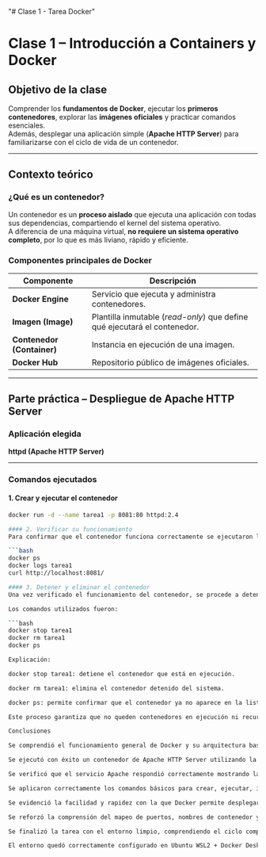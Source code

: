 "# Clase 1 - Tarea Docker" 
#  Clase 1 – Introducción a Containers y Docker

##  Objetivo de la clase
Comprender los **fundamentos de Docker**, ejecutar los **primeros contenedores**, explorar las **imágenes oficiales** y practicar comandos esenciales.  
Además, desplegar una aplicación simple (**Apache HTTP Server**) para familiarizarse con el ciclo de vida de un contenedor.

---

##  Contexto teórico
### ¿Qué es un contenedor?
Un contenedor es un **proceso aislado** que ejecuta una aplicación con todas sus dependencias, compartiendo el kernel del sistema operativo.  
A diferencia de una máquina virtual, **no requiere un sistema operativo completo**, por lo que es más liviano, rápido y eficiente.

###  Componentes principales de Docker
| Componente | Descripción |
|-------------|-------------|
| **Docker Engine** | Servicio que ejecuta y administra contenedores. |
| **Imagen (Image)** | Plantilla inmutable (*read-only*) que define qué ejecutará el contenedor. |
| **Contenedor (Container)** | Instancia en ejecución de una imagen. |
| **Docker Hub** | Repositorio público de imágenes oficiales. |

---

## Parte práctica – Despliegue de Apache HTTP Server

###  Aplicación elegida
**httpd (Apache HTTP Server)**

---

###  Comandos ejecutados

####  1. Crear y ejecutar el contenedor
```bash
docker run -d --name tarea1 -p 8081:80 httpd:2.4

#### 2. Verificar su funcionamiento
Para confirmar que el contenedor funciona correctamente se ejecutaron los siguientes comandos:

```bash
docker ps
docker logs tarea1
curl http://localhost:8081/

#### 3. Detener y eliminar el contenedor
Una vez verificado el funcionamiento del contenedor, se procede a detenerlo y eliminarlo para completar el ciclo de vida del contenedor y mantener limpio el entorno.

Los comandos utilizados fueron:

```bash
docker stop tarea1
docker rm tarea1
docker ps

Explicación:

docker stop tarea1: detiene el contenedor que está en ejecución.

docker rm tarea1: elimina el contenedor detenido del sistema.

docker ps: permite confirmar que el contenedor ya no aparece en la lista de contenedores activos.

Este proceso garantiza que no queden contenedores en ejecución ni recursos ocupados innecesariamente.

Conclusiones

Se comprendió el funcionamiento general de Docker y su arquitectura basada en imágenes y contenedores.

Se ejecutó con éxito un contenedor de Apache HTTP Server utilizando la imagen oficial httpd:2.4 desde Docker Hub.

Se verificó que el servicio Apache respondió correctamente mostrando la página “It works!”, confirmando que el contenedor estaba operativo.

Se aplicaron correctamente los comandos básicos para crear, ejecutar, inspeccionar, detener y eliminar contenedores.

Se evidenció la facilidad y rapidez con la que Docker permite desplegar servicios aislados sin depender de configuraciones complejas.

Se reforzó la comprensión del mapeo de puertos, nombres de contenedor y visualización de logs como herramientas esenciales de control.

Se finalizó la tarea con el entorno limpio, comprendiendo el ciclo completo del contenedor (creación, ejecución, verificación, eliminación).

El entorno quedó correctamente configurado en Ubuntu WSL2 + Docker Desktop, listo para continuar con la siguiente clase del curso Docker & Kubernetes.